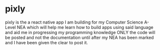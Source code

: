 # pixly
pixly is the a react native app I am building for my Computer Science A-Level NEA which will help me learn how to build apps using said language and aid me in progressing my programming knowledge ONLY the code will be posted and not the documentation until after my NEA has been marked and I have been given the clear to post it.